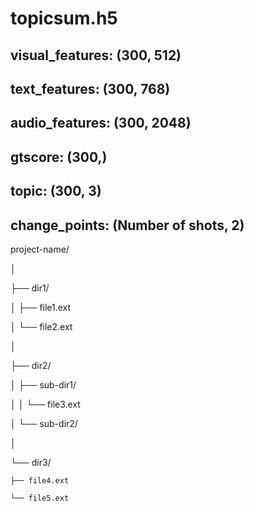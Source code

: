 # 
# topicsum.h5
## visual_features: (300, 512)
## text_features: (300, 768)
## audio_features: (300, 2048)
## gtscore: (300,)
## topic: (300, 3)
## change_points: (Number of shots, 2)

project-name/

│

├── dir1/

│   ├── file1.ext

│   └── file2.ext

│

├── dir2/

│   ├── sub-dir1/

│   │   └── file3.ext

│   └── sub-dir2/

│

└── dir3/

    ├── file4.ext
    
    └── file5.ext
